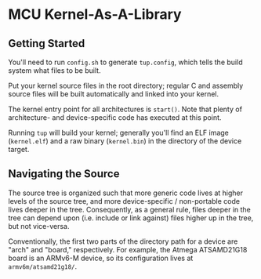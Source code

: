 # MCU Kernel-As-A-Library

## Getting Started

You'll need to run `config.sh` to generate `tup.config`, which tells
the build system what files to be built.

Put your kernel source files in the root directory; regular C and assembly
source files will be built automatically and linked into your kernel.

The kernel entry point for all architectures is `start()`. Note that plenty
of architecture- and device-specific code has executed at this point.

Running `tup` will build your kernel; generally you'll find an ELF image
(`kernel.elf`) and a raw binary (`kernel.bin`) in the directory of the device target.

## Navigating the Source

The source tree is organized such that more generic code lives
at higher levels of the source tree, and more device-specific /
non-portable code lives deeper in the tree. Consequently, as a general
rule, files deeper in the tree can depend upon (i.e. include or link against)
files higher up in the tree, but not vice-versa.

Conventionally, the first two parts of the directory path for a device
are "arch" and "board," respectively. For example, the Atmega ATSAMD21G18 board
is an ARMv6-M device, so its configuration lives at `armv6m/atsamd21g18/`.
